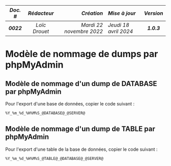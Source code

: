|_Doc. #_|_Rédacteur_|_Création_|_Mise à jour_|_Version_|
|:---:|:---:|---:|:---|:---:|
|___0022___|_Loïc Drouet_|_Mardi 22 novembre 2022_|_Jeudi 18 avril 2024_|___1.0.3___|

# Modèle de nommage de dumps par phpMyAdmin

## Modèle de nommage d'un dump de DATABASE par phpMyAdmin

Pour l'export d'une base de données, copier le code suivant :

```sql    
%Y_%m_%d_%H%M%S_@DATABASE@_@SERVER@
```

## Modèle de nommage d'un dump de TABLE par phpMyAdmin

Pour l'export d'une table de la base de données, copier le code suivant :

```sql    
%Y_%m_%d_%H%M%S_@TABLE@_@DATABASE@_@SERVER@
```

